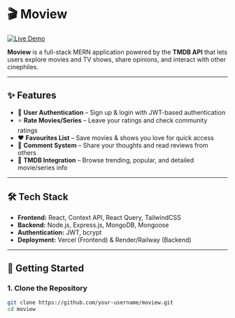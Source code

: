 # 🎬 Moview

[![Live Demo](https://img.shields.io/badge/Live-Demo-blue)](https://mo-view-nvgs.vercel.app/)

**Moview** is a full-stack MERN application powered by the **TMDB API** that lets users explore movies and TV shows, share opinions, and interact with other cinephiles.

---

## ✨ Features
- 🔐 **User Authentication** – Sign up & login with JWT-based authentication  
- ⭐ **Rate Movies/Series** – Leave your ratings and check community ratings  
- ❤️ **Favourites List** – Save movies & shows you love for quick access  
- 💬 **Comment System** – Share your thoughts and read reviews from others  
- 🎥 **TMDB Integration** – Browse trending, popular, and detailed movie/series info  

---

## 🛠️ Tech Stack
- **Frontend:** React, Context API, React Query, TailwindCSS  
- **Backend:** Node.js, Express.js, MongoDB, Mongoose  
- **Authentication:** JWT, bcrypt  
- **Deployment:** Vercel (Frontend) & Render/Railway (Backend)  

---

## 🚀 Getting Started

### 1. Clone the Repository
```bash
git clone https://github.com/your-username/moview.git
cd moview
